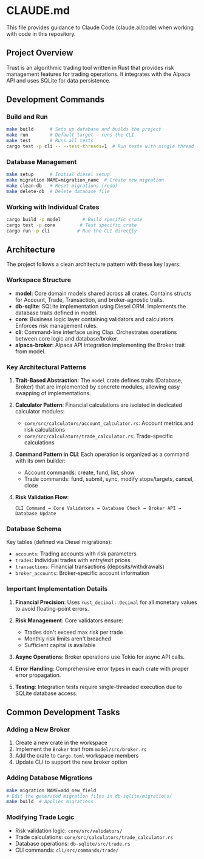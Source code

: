 # CLAUDE.md

This file provides guidance to Claude Code (claude.ai/code) when working with code in this repository.

## Project Overview

Trust is an algorithmic trading tool written in Rust that provides risk management features for trading operations. It integrates with the Alpaca API and uses SQLite for data persistence.

## Development Commands

### Build and Run
```bash
make build      # Sets up database and builds the project
make run        # Default target - runs the CLI
make test       # Runs all tests
cargo test -p cli -- --test-threads=1  # Run tests with single thread (for database tests)
```

### Database Management
```bash
make setup      # Initial diesel setup
make migration NAME=migration_name  # Create new migration
make clean-db   # Reset migrations (redo)
make delete-db  # Delete database file
```

### Working with Individual Crates
```bash
cargo build -p model        # Build specific crate
cargo test -p core         # Test specific crate
cargo run -p cli          # Run the CLI directly
```

## Architecture

The project follows a clean architecture pattern with these key layers:

### Workspace Structure
- **model**: Core domain models shared across all crates. Contains structs for Account, Trade, Transaction, and broker-agnostic traits.
- **db-sqlite**: SQLite implementation using Diesel ORM. Implements the database traits defined in model.
- **core**: Business logic layer containing validators and calculators. Enforces risk management rules.
- **cli**: Command-line interface using Clap. Orchestrates operations between core logic and database/broker.
- **alpaca-broker**: Alpaca API integration implementing the Broker trait from model.

### Key Architectural Patterns

1. **Trait-Based Abstraction**: The `model` crate defines traits (Database, Broker) that are implemented by concrete modules, allowing easy swapping of implementations.

2. **Calculator Pattern**: Financial calculations are isolated in dedicated calculator modules:
   - `core/src/calculators/account_calculator.rs`: Account metrics and risk calculations
   - `core/src/calculators/trade_calculator.rs`: Trade-specific calculations

3. **Command Pattern in CLI**: Each operation is organized as a command with its own builder:
   - Account commands: create, fund, list, show
   - Trade commands: fund, submit, sync, modify stops/targets, cancel, close

4. **Risk Validation Flow**: 
   ```
   CLI Command → Core Validators → Database Check → Broker API → Database Update
   ```

### Database Schema

Key tables (defined via Diesel migrations):
- `accounts`: Trading accounts with risk parameters
- `trades`: Individual trades with entry/exit prices
- `transactions`: Financial transactions (deposits/withdrawals)
- `broker_accounts`: Broker-specific account information

### Important Implementation Details

1. **Financial Precision**: Uses `rust_decimal::Decimal` for all monetary values to avoid floating-point errors.

2. **Risk Management**: Core validators ensure:
   - Trades don't exceed max risk per trade
   - Monthly risk limits aren't breached
   - Sufficient capital is available

3. **Async Operations**: Broker operations use Tokio for async API calls.

4. **Error Handling**: Comprehensive error types in each crate with proper error propagation.

5. **Testing**: Integration tests require single-threaded execution due to SQLite database access.

## Common Development Tasks

### Adding a New Broker
1. Create a new crate in the workspace
2. Implement the `Broker` trait from `model/src/broker.rs`
3. Add the crate to `Cargo.toml` workspace members
4. Update CLI to support the new broker option

### Adding Database Migrations
```bash
make migration NAME=add_new_field
# Edit the generated migration files in db-sqlite/migrations/
make build  # Applies migrations
```

### Modifying Trade Logic
- Risk validation logic: `core/src/validators/`
- Trade calculations: `core/src/calculators/trade_calculator.rs`
- Database operations: `db-sqlite/src/trade.rs`
- CLI commands: `cli/src/commands/trade/`